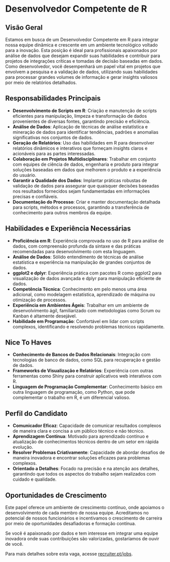 
# Desenvolvedor Competente de R

## Visão Geral

Estamos em busca de um Desenvolvedor Competente em R para integrar nossa equipe dinâmica e crescente em um ambiente tecnológico voltado para a inovação. Esta posição é ideal para profissionais apaixonados por análise de dados que desejam expandir suas habilidades e contribuir para projetos de integrações críticas e tomadas de decisão baseadas em dados. Como desenvolvedor, você desempenhará um papel vital em projetos que envolvem a pesquisa e a validação de dados, utilizando suas habilidades para processar grandes volumes de informação e gerar insights valiosos por meio de relatórios detalhados.

## Responsabilidades Principais

- **Desenvolvimento de Scripts em R**: Criação e manutenção de scripts eficientes para manipulação, limpeza e transformação de dados provenientes de diversas fontes, garantindo precisão e eficiência.
- **Análise de Dados**: Aplicação de técnicas de análise estatística e mineração de dados para identificar tendências, padrões e anomalias significativas nos conjuntos de dados.
- **Geração de Relatórios**: Uso das habilidades em R para desenvolver relatórios dinâmicos e interativos que forneçam insights claros e acionáveis ​​para as partes interessadas.
- **Colaboração em Projetos Multidisciplinares**: Trabalhar em conjunto com equipes de ciência de dados, engenharia e produto para integrar soluções baseadas em dados que melhorem o produto e a experiência do usuário.
- **Garantir a Qualidade dos Dados**: Implantar práticas robustas de validação de dados para assegurar que quaisquer decisões baseadas nos resultados fornecidos sejam fundamentadas em informações precisas e confiáveis.
- **Documentação do Processo**: Criar e manter documentação detalhada para scripts, métodos e processos, garantindo a transferência de conhecimento para outros membros da equipe.

## Habilidades e Experiência Necessárias

- **Proficiência em R**: Experiência comprovada no uso de R para análise de dados, com compreensão profunda da sintaxe e das práticas recomendadas para desenvolvimento com esta linguagem.
- **Análise de Dados**: Sólido entendimento de técnicas de análise estatística e experiência na manipulação de grandes conjuntos de dados.
- **ggplot2 e dplyr**: Experiência prática com pacotes R como ggplot2 para visualização de dados avançada e dplyr para manipulação eficiente de dados.
- **Competência Técnica**: Conhecimento em pelo menos uma área adicional, como modelagem estatística, aprendizado de máquina ou otimização de processos.
- **Experiência em Ambientes Ágeis**: Trabalhar em um ambiente de desenvolvimento ágil, familiarizado com metodologias como Scrum ou Kanban é altamente desejável.
- **Habilidade em Programação**: Confortável em lidar com scripts complexos, identificando e resolvendo problemas técnicos rapidamente.

## Nice To Haves

- **Conhecimento de Bancos de Dados Relacionais**: Integração com tecnologias de banco de dados, como SQL para recuperação e gestão de dados.
- **Frameworks de Visualização e Relatórios**: Experiência com outras ferramentas como Shiny para construir aplicativos web interativos com R.
- **Linguagem de Programação Complementar**: Conhecimento básico em outra linguagem de programação, como Python, que pode complementar o trabalho em R, é um diferencial valioso.

## Perfil do Candidato

- **Comunicador Eficaz**: Capacidade de comunicar resultados complexos de maneira clara e concisa a um público técnico e não técnico.
- **Aprendizagem Contínua**: Motivado para aprendizado contínuo e atualização de conhecimentos técnicos dentro de um setor em rápida evolução.
- **Resolver Problemas Criativamente**: Capacidade de abordar desafios de maneira inovadora e encontrar soluções eficazes para problemas complexos.
- **Orientado a Detalhes**: Focado na precisão e na atenção aos detalhes, garantindo que todos os aspectos do trabalho sejam realizados com cuidado e qualidade.

## Oportunidades de Crescimento

Este papel oferece um ambiente de crescimento contínuo, onde apoiamos o desenvolvimento de cada membro de nossa equipe. Acreditamos no potencial de nossos funcionários e incentivamos o crescimento de carreira por meio de oportunidades desafiadoras e formação contínua.

Se você é apaixonado por dados e tem interesse em integrar uma equipe inovadora onde suas contribuições são valorizadas, gostaríamos de ouvir de você. 

Para mais detalhes sobre esta vaga, acesse [recruiter.pt/jobs](https://recruiter.pt/jobs).
